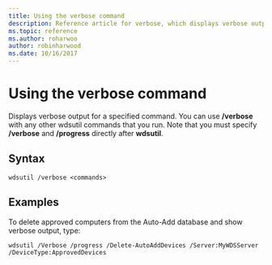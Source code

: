 ```yaml
---
title: Using the verbose command
description: Reference article for verbose, which displays verbose output for a specified command.
ms.topic: reference
ms.author: roharwoo
author: robinharwood
ms.date: 10/16/2017
---
```


# Using the verbose command

Displays verbose output for a specified command. You can use **/verbose** with any other wdsutil commands that you run. Note that you must specify **/verbose** and **/progress** directly after **wdsutil**.

## Syntax

```
wdsutil /verbose <commands>
```

## Examples

To delete approved computers from the Auto-Add database and show verbose output, type:

```
wdsutil /Verbose /progress /Delete-AutoAddDevices /Server:MyWDSServer /DeviceType:ApprovedDevices
```
